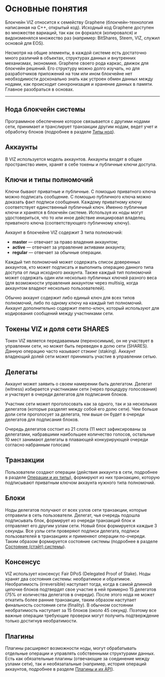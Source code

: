 # Основные понятия

Блокчейн VIZ относится к семейству Graphene (блокчейн-технология написанная на C++, открытый код). Исходный код Graphene доступен во множестве вариаций, так как он форкался (копировался) и видоизменялся множество раз (например: BitShares, Steem, VIZ, служил основой для EOS).

Несмотря на общие элементы, в каждой системе есть достаточно много различий в объектах, структурах данных и внутренних механизмах, экономике. Graphene своего рода каркас, движок для блокчейн решений. Его структуру можно долго изучать, но для разработчиков приложений на том или ином блокчейне нет необходимости досконально знать как устроен обмен данных между нодами, как происходит синхронизация и хранение данных в памяти. Главное разобраться в основах.

***

## Нода блокчейн системы

Программное обеспечение которое связывается с другими нодами сети, принимает и транслирует транзакции другим нодам, ведет учет и обработку блоков (подробнее в разделе [Типы нод](/ru/node-types.md)).

## Аккаунты

В VIZ используется модель аккаунтов. Аккаунты входят в общее пространство имен, хранят в себе токены и публичные ключи доступа.

## Ключи и типы полномочий

Ключи бывают приватные и публичные. С помощью приватного ключа можно подписать сообщение. С помощью публичного ключа можно доказать факт подписи сообщения. Каждому приватному ключу соответствует единственный публичный ключ. Именно публичные ключи и хранятся в блокчейн системе. Используя их ноды могут удостовериться, что то или иное действие инициировал владелец приватного ключа (соответствующего публичному ключу).

Аккаунт в блокчейне VIZ содержит 3 типа полномочий:
- **master** — отвечает за право владения аккаунтом;
- **active** — отвечает за управление активами аккаунта;
- **regular** — отвечает за обычные операции.

Каждый тип полномочий может содержать список доверенных аккаунтов, кто может подписать и выполнить операцию данного типа доступа от лица исходного аккаунта. Также каждый тип полномочий может содержать один или несколько публичных ключей разного веса (для возможности управления аккаунтом через multisig, когда аккаунтом владеют несколько пользователей).

Обычно аккаунт содержит либо единый ключ для всех типов полномочий, либо по одному ключу на каждый тип полномочий.
Аккаунт дополнительно содержит memo-ключ, который используют для кодирования сообщений между участниками сети.

## Токены VIZ и доля сети SHARES

Токен VIZ является передаваемым (переносимым), он не участвует в управлении сети, но может быть переведен в долю сети (SHARES). Данную операцию часто называют стэкинг (staking). Аккаунт владеющий долей сети может принимать участие в управлении сетью.

## Делегаты

Аккаунт может заявить о своем намерении быть делегатом. Делегат (witness) избирается участниками сети (через процедуру голосования) и участвует в очереди делегатов для подписания блоков.

Участник сети может проголосовать как за одного, так и за нескольких делегатов (которые разделят между собой его долю сети). Чем больше доли сети проголосует за делегата, тем выше он будет в очереди делегатов для подписания блоков.

Очередь делегатов состоит из 21 слота (11 мест зафиксированы за делегатами, набравшими наибольшее количество голосов, остальные 10 мест занимают делегаты в плавающей конкурирующей очереди согласно набранным голосам)

## Транзакции

Пользователи создают операции (действия аккаунта в сети, подробнее в разделе [Операции и их типы](/ru/operations.md)), формируют из них транзакцию, которую подписывают приватным ключом аккаунта нужного типа полномочий.

## Блоки

Ноды делегатов получают от всех узлов сети транзакции, которые отправили в сеть пользователи. Делегат, чья очередь подошла подписывать блок, формирует из очереди транзакций блок и отправляет его другим узлам сети. Новый блок формируется каждые 3 секунды. Все узлы сети проверяют подписи делегата, подписи пользователей в транзакциях и применяют операции по-очереди. Таким образом формируется состояние системы (подробнее в разделе [Состояние (стэйт) системы](/ru/state.md)).

## Консенсус

VIZ использует консенсус Fair DPoS (Delegated Proof of Stake). Ноды хранят два состояния системы: необратимое и обратимое. Необратимость (irreversible) наступает тогда, когда в самой длинной цепочке блоков подтвердят свое участие в ней примерно 15 делегатов (75% от количества делегатов в очереди). После этого нода не может откатить более ранние транзакции, таким образом наступает финальность состояния сети (finality).
В обычном состоянии необратимость наступает за 15 блоков (около 45 секунд). Поэтому все важные операции требующие проверки могут получить подтверждение только достигнув необратимости.

## Плагины

Плагины расширяют возможности ноды, могут обрабатывать отдельные операции и управлять собственными структурами данных. Есть как обязательные плагины (отвечающие за соединение между узлами сети), так и необязатальные (например, история операций аккаунтов, подробнее в разделе [Плагины и их API](/ru/plugins-api.md)).